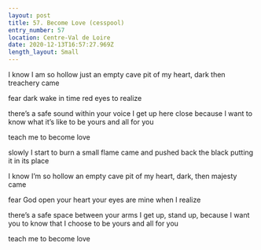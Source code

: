 ```yaml
---
layout: post
title: 57. Become Love (cesspool)
entry_number: 57
location: Centre-Val de Loire
date: 2020-12-13T16:57:27.969Z
length_layout: Small
---
```

I know I am so hollow 
just an empty cave 
pit of my heart, dark 
then treachery came 

fear dark 
wake in time 
red eyes to realize
 
there’s a safe sound within your voice 
I get up here close because I want to know 
what it’s like to be yours and all for you
 
teach me to become love
 
slowly I start to burn 
a small flame 
came and pushed back the black putting it in its place

I know I’m so hollow 
an empty cave 
pit of my heart, dark, then majesty came 

fear God 
open your heart 
your eyes are mine 
when I realize
 
there’s a safe space between your arms 
I get up, stand up, because I want you to know 
that I choose to be yours and all for you
 
teach me to become love